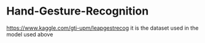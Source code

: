 # Hand-Gesture-Recognition
https://www.kaggle.com/gti-upm/leapgestrecog it is the dataset used in the model used above

